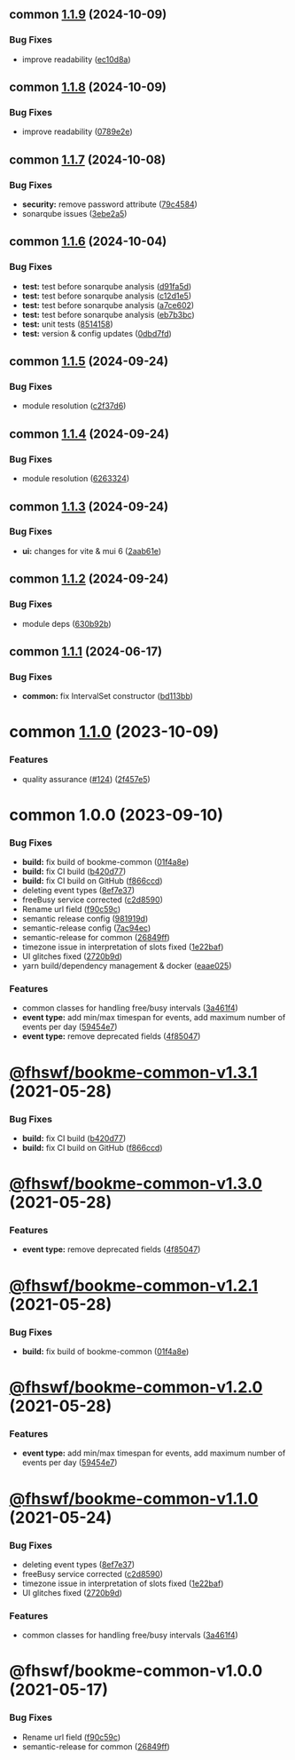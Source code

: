 ## common [1.1.9](https://github.com/fhswf/book_me/compare/common@1.1.8...common@1.1.9) (2024-10-09)


### Bug Fixes

* improve readability ([ec10d8a](https://github.com/fhswf/book_me/commit/ec10d8a76af71fb70988c6509a8bfa416a3a81d4))

## common [1.1.8](https://github.com/fhswf/book_me/compare/common@1.1.7...common@1.1.8) (2024-10-09)


### Bug Fixes

* improve readability ([0789e2e](https://github.com/fhswf/book_me/commit/0789e2e089126adcf3e16c4198cbac45c4b609fd))

## common [1.1.7](https://github.com/fhswf/book_me/compare/common@1.1.6...common@1.1.7) (2024-10-08)


### Bug Fixes

* **security:** remove password attribute ([79c4584](https://github.com/fhswf/book_me/commit/79c4584e57c0f462c82ec3640fbd6b13faaeb311))
* sonarqube issues ([3ebe2a5](https://github.com/fhswf/book_me/commit/3ebe2a509d16e3da9c7d23c006d5ea81b14c918f))

## common [1.1.6](https://github.com/fhswf/book_me/compare/common@1.1.5...common@1.1.6) (2024-10-04)


### Bug Fixes

* **test:** test before sonarqube analysis ([d91fa5d](https://github.com/fhswf/book_me/commit/d91fa5d79ac2494b9f4e2f5ad76105897b4a6dab))
* **test:** test before sonarqube analysis ([c12d1e5](https://github.com/fhswf/book_me/commit/c12d1e58fcac663bd28f7c3476cf8df289c65b7c))
* **test:** test before sonarqube analysis ([a7ce602](https://github.com/fhswf/book_me/commit/a7ce602f1a7b81d51f181f40d874a50a364154a1))
* **test:** test before sonarqube analysis ([eb7b3bc](https://github.com/fhswf/book_me/commit/eb7b3bc9c313d5378324f728c8a0b088a34e8469))
* **test:** unit tests ([8514158](https://github.com/fhswf/book_me/commit/8514158888043487357416af98201300b33b9341))
* **test:** version & config updates ([0dbd7fd](https://github.com/fhswf/book_me/commit/0dbd7fdc9e79db5269f849912ccb91a16bebb618))

## common [1.1.5](https://github.com/fhswf/book_me/compare/common@1.1.4...common@1.1.5) (2024-09-24)


### Bug Fixes

* module resolution ([c2f37d6](https://github.com/fhswf/book_me/commit/c2f37d645eeab8bc85301736d24304f198f7496e))

## common [1.1.4](https://github.com/fhswf/book_me/compare/common@1.1.3...common@1.1.4) (2024-09-24)


### Bug Fixes

* module resolution ([6263324](https://github.com/fhswf/book_me/commit/6263324b72feff539720dffd264891b8dbd4b52d))

## common [1.1.3](https://github.com/fhswf/book_me/compare/common@1.1.2...common@1.1.3) (2024-09-24)


### Bug Fixes

* **ui:** changes for vite & mui 6 ([2aab61e](https://github.com/fhswf/book_me/commit/2aab61e7b67692c40872960b9f4d6fad35e239f9))

## common [1.1.2](https://github.com/fhswf/book_me/compare/common@1.1.1...common@1.1.2) (2024-09-24)


### Bug Fixes

* module deps ([630b92b](https://github.com/fhswf/book_me/commit/630b92b70e7ba1382d284fba0c80faa28276090c))

## common [1.1.1](https://github.com/fhswf/book_me/compare/common@1.1.0...common@1.1.1) (2024-06-17)


### Bug Fixes

* **common:** fix IntervalSet constructor ([bd113bb](https://github.com/fhswf/book_me/commit/bd113bbc1e0ef5fd4b613de53a16f4dae74ee98f))

# common [1.1.0](https://github.com/fhswf/book_me/compare/common@1.0.0...common@1.1.0) (2023-10-09)


### Features

* quality assurance ([#124](https://github.com/fhswf/book_me/issues/124)) ([2f457e5](https://github.com/fhswf/book_me/commit/2f457e52251110d6f6eb695e2467e41d2bfe9b73))

# common 1.0.0 (2023-09-10)


### Bug Fixes

* **build:** fix build of bookme-common ([01f4a8e](https://github.com/fhswf/book_me/commit/01f4a8e5475c8f425a0857b571b4735b1ddeb8b5))
* **build:** fix CI build ([b420d77](https://github.com/fhswf/book_me/commit/b420d7751eb1a4eb33b4ad4a3462ec52d0449b2c))
* **build:** fix CI build on GitHub ([f866ccd](https://github.com/fhswf/book_me/commit/f866ccdcf2cbbf455253491da7b0e699a8a5c2b2))
* deleting event types ([8ef7e37](https://github.com/fhswf/book_me/commit/8ef7e37f9b68679c48295c1bbd84fed869218c55))
* freeBusy service corrected ([c2d8590](https://github.com/fhswf/book_me/commit/c2d85904dfb2393faadf1caa4dd1b4af107e44f9))
* Rename url field ([f90c59c](https://github.com/fhswf/book_me/commit/f90c59c1f2dbe07f26282c02733940f3d610ba4b))
* semantic release config ([981919d](https://github.com/fhswf/book_me/commit/981919d114991237ba83a04dbc95e04f29ed30f1))
* semantic-release config ([7ac94ec](https://github.com/fhswf/book_me/commit/7ac94ec675b5b1a9644a013e208f214aeb7300fe))
* semantic-release for common ([26849ff](https://github.com/fhswf/book_me/commit/26849ffb30d86ad34015a7c58158f0a74803b6f1))
* timezone issue in interpretation of slots fixed ([1e22baf](https://github.com/fhswf/book_me/commit/1e22bafc1ab7322a32b5da85b78ef7e6fada4039))
* UI glitches fixed ([2720b9d](https://github.com/fhswf/book_me/commit/2720b9d26ee4779988d71275e1d7ff4e3cc94bb1))
* yarn build/dependency management & docker ([eaae025](https://github.com/fhswf/book_me/commit/eaae025680d1a840765406f2c3fb2eed9c238c43))


### Features

* common classes for handling free/busy intervals ([3a461f4](https://github.com/fhswf/book_me/commit/3a461f461b04f1a7bec12ee551ef6849cfb2afaf))
* **event type:** add min/max timespan for events, add maximum number of events per day ([59454e7](https://github.com/fhswf/book_me/commit/59454e7169da395f2bd071e77fb74f0eadf6557f))
* **event type:** remove deprecated fields ([4f85047](https://github.com/fhswf/book_me/commit/4f85047cf3f0520873785011b8071308218c7880))

# [@fhswf/bookme-common-v1.3.1](https://github.com/fhswf/book_me/compare/@fhswf/bookme-common-v1.3.0...@fhswf/bookme-common-v1.3.1) (2021-05-28)


### Bug Fixes

* **build:** fix CI build ([b420d77](https://github.com/fhswf/book_me/commit/b420d7751eb1a4eb33b4ad4a3462ec52d0449b2c))
* **build:** fix CI build on GitHub ([f866ccd](https://github.com/fhswf/book_me/commit/f866ccdcf2cbbf455253491da7b0e699a8a5c2b2))

# [@fhswf/bookme-common-v1.3.0](https://github.com/fhswf/book_me/compare/@fhswf/bookme-common-v1.2.1...@fhswf/bookme-common-v1.3.0) (2021-05-28)


### Features

* **event type:** remove deprecated fields ([4f85047](https://github.com/fhswf/book_me/commit/4f85047cf3f0520873785011b8071308218c7880))

# [@fhswf/bookme-common-v1.2.1](https://github.com/fhswf/book_me/compare/@fhswf/bookme-common-v1.2.0...@fhswf/bookme-common-v1.2.1) (2021-05-28)


### Bug Fixes

* **build:** fix build of bookme-common ([01f4a8e](https://github.com/fhswf/book_me/commit/01f4a8e5475c8f425a0857b571b4735b1ddeb8b5))

# [@fhswf/bookme-common-v1.2.0](https://github.com/fhswf/book_me/compare/@fhswf/bookme-common-v1.1.0...@fhswf/bookme-common-v1.2.0) (2021-05-28)


### Features

* **event type:** add min/max timespan for events, add maximum number of events per day ([59454e7](https://github.com/fhswf/book_me/commit/59454e7169da395f2bd071e77fb74f0eadf6557f))

# [@fhswf/bookme-common-v1.1.0](https://github.com/fhswf/book_me/compare/@fhswf/bookme-common-v1.0.0...@fhswf/bookme-common-v1.1.0) (2021-05-24)


### Bug Fixes

* deleting event types ([8ef7e37](https://github.com/fhswf/book_me/commit/8ef7e37f9b68679c48295c1bbd84fed869218c55))
* freeBusy service corrected ([c2d8590](https://github.com/fhswf/book_me/commit/c2d85904dfb2393faadf1caa4dd1b4af107e44f9))
* timezone issue in interpretation of slots fixed ([1e22baf](https://github.com/fhswf/book_me/commit/1e22bafc1ab7322a32b5da85b78ef7e6fada4039))
* UI glitches fixed ([2720b9d](https://github.com/fhswf/book_me/commit/2720b9d26ee4779988d71275e1d7ff4e3cc94bb1))


### Features

* common classes for handling free/busy intervals ([3a461f4](https://github.com/fhswf/book_me/commit/3a461f461b04f1a7bec12ee551ef6849cfb2afaf))

# @fhswf/bookme-common-v1.0.0 (2021-05-17)


### Bug Fixes

* Rename url field ([f90c59c](https://github.com/fhswf/book_me/commit/f90c59c1f2dbe07f26282c02733940f3d610ba4b))
* semantic-release for common ([26849ff](https://github.com/fhswf/book_me/commit/26849ffb30d86ad34015a7c58158f0a74803b6f1))
